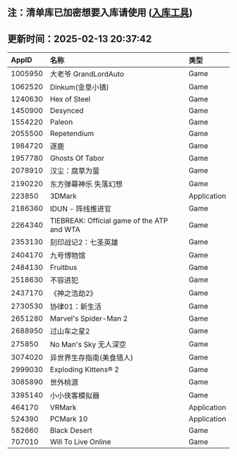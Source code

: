 ## 注：清单库已加密想要入库请使用 ([入库工具](https://github.com/BlankTMing/ManifestAutoUpdate/releases))

## 更新时间：2025-02-13 20:37:42
| AppID | 名称 | 类型  |
| :-------------------- | :----------------------------- | :----------- |
| 1005950 | 大老爷 GrandLordAuto| Game |
| 1062520 | Dinkum(金垦小镇)| Game |
| 1240630 | Hex of Steel| Game |
| 1450900 | Desynced| Game |
| 1554220 | Paleon| Game |
| 2055500 | Repetendium| Game |
| 1984720 | 逐鹿| Game |
| 1957780 | Ghosts Of Tabor| Game |
| 2078910 | 汉尘：腐草为萤| Game |
| 2190220 | 东方弹幕神乐 失落幻想| Game |
| 223850 | 3DMark| Application |
| 2186360 | IDUN - 阵线推进官| Game |
| 2264340 | TIEBREAK: Official game of the ATP and WTA| Game |
| 2353130 | 刻印战记2：七圣英雄| Game |
| 2404170 | 九号博物馆| Game |
| 2484130 | Fruitbus| Game |
| 2518630 | 不容进犯| Game |
| 2437170 | 《神之浩劫2》| Game |
| 2730530 | 协律01：新生活| Game |
| 2651280 | Marvel's Spider-Man 2| Game |
| 2688950 | 过山车之星2| Game |
| 275850 | No Man's Sky 无人深空| Game |
| 3074020 | 异世界生存指南(美食猎人)| Game |
| 2999030 | Exploding Kittens® 2| Game |
| 3085890 | 世外桃源| Game |
| 3395140 | 小小侠客模拟器| Game |
| 464170 | VRMark| Application |
| 524390 | PCMark 10| Application |
| 582660 | Black Desert| Game |
| 707010 | Will To Live Online| Game |
